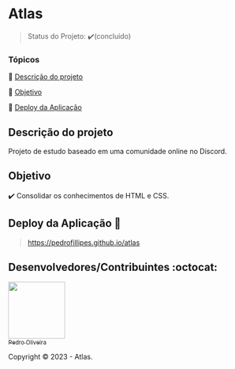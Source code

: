 <h1>Atlas</h1> 

> Status do Projeto: :heavy_check_mark:(concluido)

### Tópicos 

:small_blue_diamond: [Descrição do projeto](#descrição-do-projeto)

:small_blue_diamond: [Objetivo](#objetivo)

:small_blue_diamond: [Deploy da Aplicação](#deploy-da-aplicação-dash)

## Descrição do projeto 

<p align="justify">
  Projeto de estudo baseado em uma comunidade online no Discord.
</p>

## Objetivo

:heavy_check_mark: Consolidar os conhecimentos de HTML e CSS.

## Deploy da Aplicação :dash:

> https://pedrofillipes.github.io/atlas

## Desenvolvedores/Contribuintes :octocat:

[<img src="https://avatars.githubusercontent.com/u/117683583?s=400&u=a7f42af702bd8c10f87f21347a0c0530fe083b8e&v=4" width=115><br><sub>  Pedro Oliveira</sub>](https://github.com/pedrofillipes)

Copyright :copyright: 2023 - Atlas.
